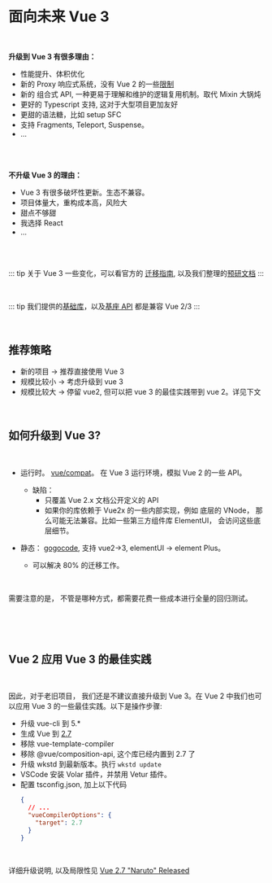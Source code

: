 # 面向未来 Vue 3

<br>

**升级到 Vue 3 有很多理由：**

- 性能提升、体积优化
- 新的 Proxy 响应式系统，没有 Vue 2 的一些[限制](https://cn.vuejs.org/v2/guide/reactivity.html#%E5%AF%B9%E4%BA%8E%E5%AF%B9%E8%B1%A1)
- 新的 组合式 API, 一种更易于理解和维护的逻辑复用机制。取代 Mixin 大锅炖
- 更好的 Typescript 支持, 这对于大型项目更加友好
- 更甜的语法糖，比如 setup SFC
- 支持 Fragments, Teleport, Suspense。
- ...

<br>
<br>

**不升级 Vue 3 的理由：**

- Vue 3 有很多破坏性更新。生态不兼容。
- 项目体量大，重构成本高，风险大
- 甜点不够甜
- 我选择 React
- ...

<br>
<br>

::: tip
关于 Vue 3 一些变化，可以看官方的 [迁移指南](https://v3-migration.vuejs.org/), 以及我们整理的[预研文档](https://www.notion.so/wakedata/Vue-3-x-109566abb3e14c138635b15cb859c220)
:::

<br>

::: tip
我们提供的[基础库](../base/index.md)，以及[基座 API](./api.md) 都是兼容 Vue 2/3
:::

<br>

## 推荐策略

- 新的项目 → 推荐直接使用 Vue 3
- 规模比较小 → 考虑升级到 vue 3
- 规模比较大 → 停留 vue2, 但可以把 vue 3 的最佳实践带到 vue 2。详见下文

<br>

## 如何升级到 Vue 3?

<br>

- 运行时。 [vue/compat](https://v3-migration.vuejs.org/migration-build.html)。 在 Vue 3 运行环境，模拟 Vue 2 的一些 API。

  - 缺陷：
    - 只覆盖 Vue 2.x 文档公开定义的 API
    - 如果你的库依赖于 Vue2x 的一些内部实现，例如 底层的 VNode， 那么可能无法兼容。比如一些第三方组件库 ElementUI， 会访问这些底层细节。

- 静态： [gogocode](https://gogocode.io/zh/docs/vue/vue2-to-vue3), 支持 vue2→3, elementUI → element Plus。

  - 可以解决 80% 的迁移工作。

<br>

需要注意的是， 不管是哪种方式，都需要花费一些成本进行全量的回归测试。

<br>
<br>
<br>

## Vue 2 应用 Vue 3 的最佳实践

<br>

因此，对于老旧项目， 我们还是不建议直接升级到 Vue 3。在 Vue 2 中我们也可以应用 Vue 3 的一些最佳实践。以下是操作步骤:

- 升级 vue-cli 到 5.\*
- 生成 Vue 到 [2.7](https://blog.vuejs.org/posts/vue-2-7-naruto.html)
- 移除 vue-template-compiler
- 移除 @vue/composition-api, 这个库已经内置到 2.7 了
- 升级 wkstd 到最新版本。执行 `wkstd update`
- VSCode 安装 Volar 插件，并禁用 Vetur 插件。
- 配置 tsconfig.json, 加上以下代码
  ```json
  {
    // ...
    "vueCompilerOptions": {
      "target": 2.7
    }
  }
  ```

<br>

详细升级说明, 以及局限性见 [Vue 2.7 "Naruto" Released](https://blog.vuejs.org/posts/vue-2-7-naruto.html)

<br>
<br>
<br>
<br>
